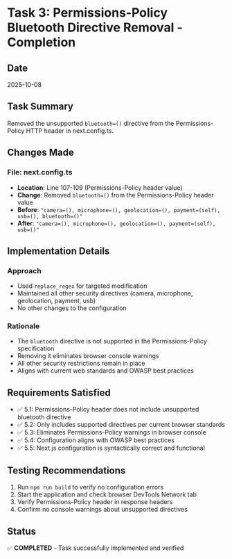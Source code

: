 # Task 3: Permissions-Policy Bluetooth Directive Removal - Completion

## Date
2025-10-08

## Task Summary
Removed the unsupported `bluetooth=()` directive from the Permissions-Policy HTTP header in next.config.ts.

## Changes Made

### File: next.config.ts
- **Location**: Line 107-109 (Permissions-Policy header value)
- **Change**: Removed `bluetooth=()` from the Permissions-Policy header value
- **Before**: `"camera=(), microphone=(), geolocation=(), payment=(self), usb=(), bluetooth=()"`
- **After**: `"camera=(), microphone=(), geolocation=(), payment=(self), usb=()"`

## Implementation Details

### Approach
- Used `replace_regex` for targeted modification
- Maintained all other security directives (camera, microphone, geolocation, payment, usb)
- No other changes to the configuration

### Rationale
- The `bluetooth` directive is not supported in the Permissions-Policy specification
- Removing it eliminates browser console warnings
- All other security restrictions remain in place
- Aligns with current web standards and OWASP best practices

## Requirements Satisfied
- ✅ 5.1: Permissions-Policy header does not include unsupported bluetooth directive
- ✅ 5.2: Only includes supported directives per current browser standards
- ✅ 5.3: Eliminates Permissions-Policy warnings in browser console
- ✅ 5.4: Configuration aligns with OWASP best practices
- ✅ 5.5: Next.js configuration is syntactically correct and functional

## Testing Recommendations
1. Run `npm run build` to verify no configuration errors
2. Start the application and check browser DevTools Network tab
3. Verify Permissions-Policy header in response headers
4. Confirm no console warnings about unsupported directives

## Status
✅ **COMPLETED** - Task successfully implemented and verified